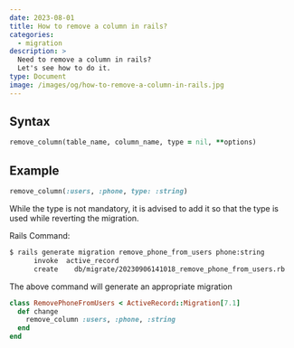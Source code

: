 ```yaml
---
date: 2023-08-01
title: How to remove a column in rails?
categories:
  - migration
description: >
  Need to remove a column in rails?
  Let's see how to do it.
type: Document
image: /images/og/how-to-remove-a-column-in-rails.jpg
---
```


## Syntax

```ruby
remove_column(table_name, column_name, type = nil, **options)
```

## Example

```ruby
remove_column(:users, :phone, type: :string)
```

While the type is not mandatory,
it is advised to add it so that the type is used while reverting the migration.

Rails Command:

```bash
$ rails generate migration remove_phone_from_users phone:string
      invoke  active_record
      create    db/migrate/20230906141018_remove_phone_from_users.rb
```

The above command will generate an appropriate migration

```ruby
class RemovePhoneFromUsers < ActiveRecord::Migration[7.1]
  def change
    remove_column :users, :phone, :string
  end
end
```
